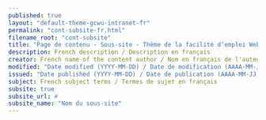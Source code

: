 ```yaml
---
published: true
layout: "default-theme-gcwu-intranet-fr"
permalink: "cont-subsite-fr.html"
filename_root: "cont-subsite"
title: "Page de contenu - Sous-site - Thème de la facilité d’emploi Web GC pour les sites intranet"
description: French description / Description en français
creator: French name of the content author / Nom en français de l'auteur du contenu
modified: "Date modified (YYYY-MM-DD) / Date de modification (AAAA-MM-JJ)"
issued: "Date published (YYYY-MM-DD) / Date de publication (AAAA-MM-JJ)"
subject: French subject terms / Termes de sujet en français
subsite: true
subsite_url: #
subsite_name: "Nom du sous-site"
---
```


